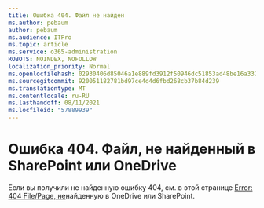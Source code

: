 ```yaml
---
title: Ошибка 404. Файл не найден
ms.author: pebaum
author: pebaum
ms.audience: ITPro
ms.topic: article
ms.service: o365-administration
ROBOTS: NOINDEX, NOFOLLOW
localization_priority: Normal
ms.openlocfilehash: 02930406d85046a1e889fd3912f50946dc51853ad48be16a3320611d943a0d8d
ms.sourcegitcommit: 920051182781bd97ce4d4d6fbd268cb37b84d239
ms.translationtype: MT
ms.contentlocale: ru-RU
ms.lasthandoff: 08/11/2021
ms.locfileid: "57889939"
---
```

# <a name="error-404-file-not-found-in-sharepoint-or-onedrive"></a>Ошибка 404. Файл, не найденный в SharePoint или OneDrive

Если вы получили не найденную ошибку 404, см. в этой странице [Error: 404 File/Page, не](https://docs.microsoft.com/sharepoint/troubleshoot/administration/error-404-onedrive-sharepoint)найденную в OneDrive или SharePoint.